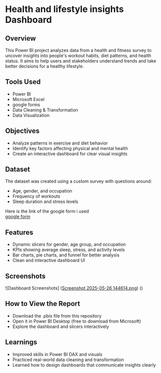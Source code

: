 
# Health and lifestyle insights Dashboard

## Overview
This Power BI project analyzes data from a health and fitness survey to uncover insights into people's workout habits, diet patterns, and health status. It aims to help users and stakeholders understand trends and take better decisions for a healthy lifestyle.

## Tools Used
- Power BI
- Microsoft Excel
- google forms
- Data Cleaning & Transformation
- Data Visualization

## Objectives
- Analyze patterns in exercise and diet behavior
- Identify key factors affecting physical and mental health
- Create an interactive dashboard for clear visual insights

## Dataset
The dataset was created using a custom survey with questions around:
- Age, gender, and occupation
- Frequency of workouts
- Sleep duration and stress levels

Here is the link of the google form i used  
[google form](https://forms.gle/dTsP5vPYerru7aeQ6)

## Features
- Dynamic slicers for gender, age group, and occupation
- KPIs showing average sleep, stress, and activity levels
- Bar charts, pie charts, and funnel for better analysis
- Clean and interactive dashboard UI

## Screenshots
![Dashboard Screenshots]
([Screenshot 2025-05-26 144614.png](https://github.com/alexleo25/POWER-BI-PROJECT/blob/f42404fc1a6603745faf7c57388e076a45012079/Screenshot%202025-05-26%20144614.png))
()

## How to View the Report
- Download the .pbix file from this repository
- Open it in Power BI Desktop (free to download from Microsoft)
- Explore the dashboard and slicers interactively

## Learnings
- Improved skills in Power BI DAX and visuals
- Practiced real-world data cleaning and transformation
- Learned how to design dashboards that communicate insights clearly
